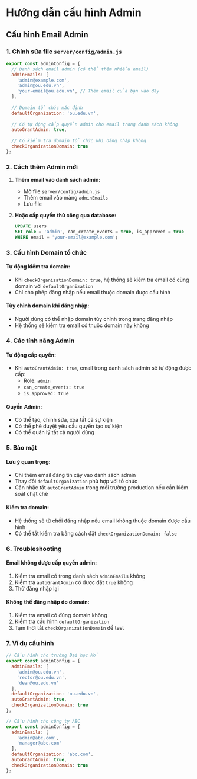 # Hướng dẫn cấu hình Admin

## Cấu hình Email Admin

### 1. Chỉnh sửa file `server/config/admin.js`

```javascript
export const adminConfig = {
  // Danh sách email admin (có thể thêm nhiều email)
  adminEmails: [
    'admin@example.com',
    'admin@ou.edu.vn',
    'your-email@ou.edu.vn', // Thêm email của bạn vào đây
  ],
  
  // Domain tổ chức mặc định
  defaultOrganization: 'ou.edu.vn',
  
  // Có tự động cấp quyền admin cho email trong danh sách không
  autoGrantAdmin: true,
  
  // Có kiểm tra domain tổ chức khi đăng nhập không
  checkOrganizationDomain: true
};
```

### 2. Cách thêm Admin mới

1. **Thêm email vào danh sách admin:**
   - Mở file `server/config/admin.js`
   - Thêm email vào mảng `adminEmails`
   - Lưu file

2. **Hoặc cấp quyền thủ công qua database:**
   ```sql
   UPDATE users 
   SET role = 'admin', can_create_events = true, is_approved = true 
   WHERE email = 'your-email@example.com';
   ```

### 3. Cấu hình Domain tổ chức

#### Tự động kiểm tra domain:
- Khi `checkOrganizationDomain: true`, hệ thống sẽ kiểm tra email có cùng domain với `defaultOrganization`
- Chỉ cho phép đăng nhập nếu email thuộc domain được cấu hình

#### Tùy chỉnh domain khi đăng nhập:
- Người dùng có thể nhập domain tùy chỉnh trong trang đăng nhập
- Hệ thống sẽ kiểm tra email có thuộc domain này không

### 4. Các tính năng Admin

#### Tự động cấp quyền:
- Khi `autoGrantAdmin: true`, email trong danh sách admin sẽ tự động được cấp:
  - Role: `admin`
  - `can_create_events: true`
  - `is_approved: true`

#### Quyền Admin:
- Có thể tạo, chỉnh sửa, xóa tất cả sự kiện
- Có thể phê duyệt yêu cầu quyền tạo sự kiện
- Có thể quản lý tất cả người dùng

### 5. Bảo mật

#### Lưu ý quan trọng:
- Chỉ thêm email đáng tin cậy vào danh sách admin
- Thay đổi `defaultOrganization` phù hợp với tổ chức
- Cân nhắc tắt `autoGrantAdmin` trong môi trường production nếu cần kiểm soát chặt chẽ

#### Kiểm tra domain:
- Hệ thống sẽ từ chối đăng nhập nếu email không thuộc domain được cấu hình
- Có thể tắt kiểm tra bằng cách đặt `checkOrganizationDomain: false`

### 6. Troubleshooting

#### Email không được cấp quyền admin:
1. Kiểm tra email có trong danh sách `adminEmails` không
2. Kiểm tra `autoGrantAdmin` có được đặt `true` không
3. Thử đăng nhập lại

#### Không thể đăng nhập do domain:
1. Kiểm tra email có đúng domain không
2. Kiểm tra cấu hình `defaultOrganization`
3. Tạm thời tắt `checkOrganizationDomain` để test

### 7. Ví dụ cấu hình

```javascript
// Cấu hình cho trường Đại học Mở
export const adminConfig = {
  adminEmails: [
    'admin@ou.edu.vn',
    'rector@ou.edu.vn',
    'dean@ou.edu.vn'
  ],
  defaultOrganization: 'ou.edu.vn',
  autoGrantAdmin: true,
  checkOrganizationDomain: true
};

// Cấu hình cho công ty ABC
export const adminConfig = {
  adminEmails: [
    'admin@abc.com',
    'manager@abc.com'
  ],
  defaultOrganization: 'abc.com',
  autoGrantAdmin: true,
  checkOrganizationDomain: true
};
```
